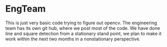 # EngTeam
This is just very basic code trying to figure out opencv. The engineering team has its own git hub, where we post most of the code. 
We have done line and square detection from a stationary stand point, we plan to make it work within the next two months in a nonstationary perspective.
